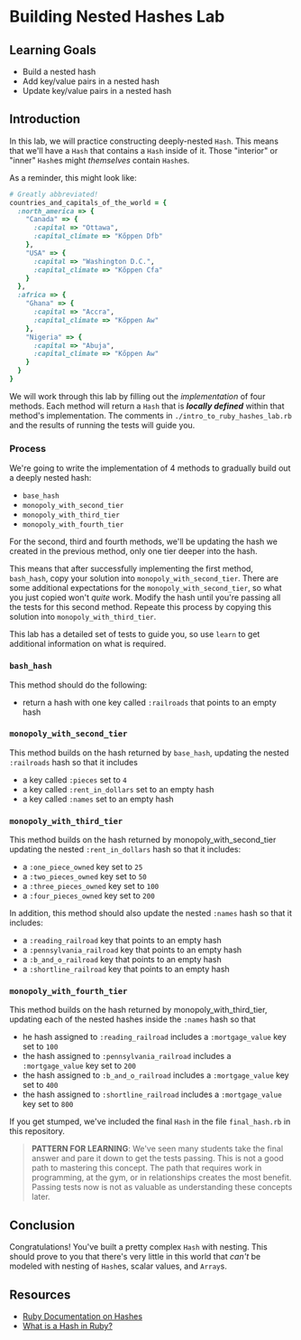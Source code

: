 
# Building Nested Hashes Lab

## Learning Goals

- Build a nested hash
- Add key/value pairs in a nested hash
- Update key/value pairs in a nested hash

## Introduction

In this lab, we will practice constructing deeply-nested `Hash`. This means
that we'll have a `Hash` that contains a `Hash` inside of it. Those "interior"
or "inner" `Hash`es might _themselves_ contain `Hash`es.

As a reminder, this might look like:

```ruby
# Greatly abbreviated!
countries_and_capitals_of_the_world = {
  :north_america => {
    "Canada" => {
      :capital => "Ottawa",
      :capital_climate => "Kőppen Dfb"
    },
    "USA" => {
      :capital => "Washington D.C.",
      :capital_climate => "Kőppen Cfa"
    }
  },
  :africa => {
    "Ghana" => {
      :capital => "Accra",
      :capital_climate => "Kőppen Aw"
    },
    "Nigeria" => {
      :capital => "Abuja",
      :capital_climate => "Kőppen Aw"
    }
  }
}

```

We will work through this lab by filling out the _implementation_ of four
methods. Each method will return a `Hash` that is ***locally defined*** within
that method's implementation. The comments in `./intro_to_ruby_hashes_lab.rb`
and the results of running the tests will guide you.

### Process

We're going to write the implementation of 4 methods to gradually build out a
deeply nested hash:

* `base_hash`
* `monopoly_with_second_tier`
* `monopoly_with_third_tier`
* `monopoly_with_fourth_tier`

For the second, third and fourth methods, we'll be updating the hash we created
in the previous method, only one tier deeper into the hash.

This means that after successfully implementing the first method, `bash_hash`,
copy your solution into `monopoly_with_second_tier`. There are some additional
expectations for the `monopoly_with_second_tier`, so what you just copied won't
_quite_ work. Modify the hash until you're passing all the tests for this second
method. Repeate this process by copying this solution into
`monopoly_with_third_tier`.

This lab has a detailed set of tests to guide you, so use `learn` to get
additional information on what is required.

### `bash_hash`

This method should do the following:

- return a hash with one key called `:railroads` that points to an empty hash

### `monopoly_with_second_tier`

This method builds on the hash returned by `base_hash`, updating the nested
`:railroads` hash so that it includes

- a key called `:pieces` set to `4`
- a key called `:rent_in_dollars` set to an empty hash
- a key called `:names` set to an empty hash
  
### `monopoly_with_third_tier`

This method builds on the hash returned by monopoly_with_second_tier updating
the nested `:rent_in_dollars` hash so that it includes:
  
- a `:one_piece_owned` key set to `25`
- a `:two_pieces_owned` key set to `50`
- a `:three_pieces_owned` key set to `100`
- a `:four_pieces_owned` key set to `200`

In addition, this method should also update the nested `:names` hash so that it includes:

- a `:reading_railroad` key that points to an empty hash
- a `:pennsylvania_railroad` key that points to an empty hash
- a `:b_and_o_railroad` key that points to an empty hash
- a `:shortline_railroad` key that points to an empty hash

### `monopoly_with_fourth_tier`

This method builds on the hash returned by monopoly_with_third_tier, updating
each of the nested hashes inside the `:names` hash so that

- he hash assigned to `:reading_railroad` includes a `:mortgage_value` key set
  to `100`
- the hash assigned to `:pennsylvania_railroad` includes a `:mortgage_value` key set to `200`
- the hash assigned to `:b_and_o_railroad` includes a `:mortgage_value` key set to `400`
- the hash assigned to `:shortline_railroad` includes a `:mortgage_value` key set to `800`

If you get stumped, we've included the final `Hash` in the
file `final_hash.rb` in this repository.

> **PATTERN FOR LEARNING**: We've seen many students take the final answer and
> pare it down to get the tests passing. This is not a good path to mastering
> this concept. The path that requires work in programming, at the gym, or in
> relationships creates the most benefit. Passing tests now is not as valuable
> as understanding these concepts later.

## Conclusion

Congratulations! You've built a pretty complex `Hash` with nesting. This should
prove to you that there's very little in this world that _can't_ be modeled
with nesting of `Hash`es, scalar values, and `Array`s.

## Resources

- [Ruby Documentation on Hashes](http://ruby-doc.org/core-2.5.0/Hash.html)
- [What is a Hash in Ruby?](http://ruby.about.com/od/rubyfeatures/a/hashes.htm)
